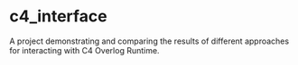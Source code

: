 # c4_interface
A project demonstrating and comparing the results of different approaches for interacting with C4 Overlog Runtime.
